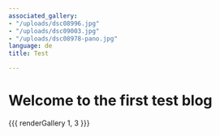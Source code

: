 ```yaml
---
associated_gallery:
- "/uploads/dsc08996.jpg"
- "/uploads/dsc09003.jpg"
- "/uploads/dsc08978-pano.jpg"
language: de
title: Test

---
```

# Welcome to the first test blog

{{{ renderGallery 1, 3 }}}